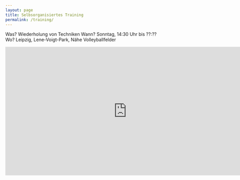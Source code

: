 ```yaml
---
layout: page
title: Selbsorganisiertes Training
permalink: /training/
---
```


Was? Wiederholung von Techniken
Wann? Sonntag, 14:30 Uhr bis ??:??
Wo? Leipzig, Lene-Voigt-Park, Nähe Volleyballfelder

<iframe id="anmeldung" src="http://www.sandalas.de/projects/hfl/index.html" frameBorder="0" width="755px" height="400px">
	<p>Dein Browser unterstützt IFrames nicht.</p>
</iframe>


